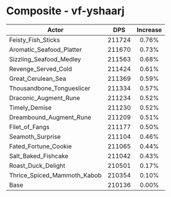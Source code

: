# Composite - vf-yshaarj
| Actor | DPS | Increase |
|---|:---:|:---:|
|Feisty_Fish_Sticks|211724|0.76%|
|Aromatic_Seafood_Platter|211670|0.73%|
|Sizzling_Seafood_Medley|211563|0.68%|
|Revenge_Served_Cold|211424|0.61%|
|Great_Cerulean_Sea|211369|0.59%|
|Thousandbone_Tongueslicer|211334|0.57%|
|Draconic_Augment_Rune|211234|0.52%|
|Timely_Demise|211230|0.52%|
|Dreambound_Augment_Rune|211209|0.51%|
|Filet_of_Fangs|211177|0.50%|
|Seamoth_Surprise|211104|0.46%|
|Fated_Fortune_Cookie|211065|0.44%|
|Salt_Baked_Fishcake|211042|0.43%|
|Roast_Duck_Delight|210501|0.17%|
|Thrice_Spiced_Mammoth_Kabob|210354|0.10%|
|Base|210136|0.00%|
